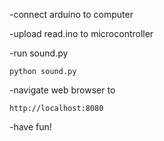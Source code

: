 -connect arduino to computer

-upload read.ino to microcontroller

-run sound.py

    python sound.py
 
-navigate web browser to
  
    http://localhost:8080

-have fun!